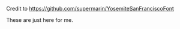 Credit to https://github.com/supermarin/YosemiteSanFranciscoFont  
  
  
These are just here for me. 

